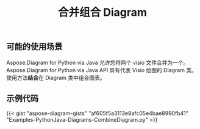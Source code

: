 ﻿---
title: 合并组合 Diagram
type: docs
weight: 30
url: /zh/python-java/merge-combine-diagram/
description: 本节说明如何合并 visio 文件
---
## **可能的使用场景**

 Aspose.Diagram for Python via Java 允许您将两个 visio 文件合并为一个。
Aspose.Diagram for Python via Java API 具有代表 Visio 绘图的 Diagram 类。
使用方法**结合**在 Diagram 类中组合图表。

## **示例代码**
{{< gist "aspose-diagram-gists" "af605f5a3113e8afc05e4bae8990fb41" "Examples-PythonJava-Diagrams-CombineDiagram.py" >}}
